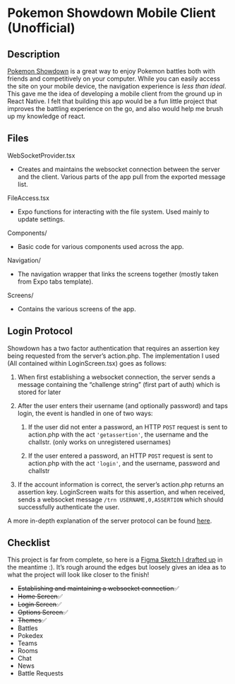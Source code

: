 ﻿# Pokemon Showdown Mobile Client (Unofficial)
 ## Description

[Pokemon Showdown](https://play.pokemonshowdown.com/) is a great way to enjoy Pokemon battles both with friends and competitively on your computer. While you can easily access the site on your mobile device, the navigation experience is _less than ideal_. This gave me the idea of developing a mobile client from the ground up in React Native. I felt that building this app would be a fun little project that improves the battling experience on the go, and also would help me brush up my knowledge of react. 

## Files

WebSocketProvider.tsx
* Creates and maintains the websocket connection between the server and the client. Various parts of the app pull from the exported message list.


FileAccess.tsx
* Expo functions for interacting with the file system. Used mainly to update settings.


Components/
* Basic code for various components used across the app.


Navigation/
* The navigation wrapper that links the screens together (mostly taken from Expo tabs template).


Screens/
* Contains the various screens of the app.

## Login Protocol

Showdown has a two factor authentication that requires an assertion key being requested from the server’s action.php. The implementation I used (All contained within LoginScreen.tsx) goes as follows:



1. When first establishing a websocket connection, the server sends a message containing the “challenge string” (first part of auth) which is stored for later

2. After the user enters their username (and optionally password) and taps login, the event is handled in one of two ways:

    1. If the user did not enter a password, an HTTP `POST` request is sent to action.php with the act `'getassertion'`, the username and the challstr. (only works on unregistered usernames)

    2. If the user entered a password, an HTTP `POST` request is sent to action.php with the act `'login'`, and the username, password and challstr
    
3. If the account information is correct, the server’s action.php returns an assertion key. LoginScreen waits for this assertion, and when received, sends a websocket message `/trn USERNAME,0,ASSERTION` which should successfully authenticate the user.

A more in-depth explanation of the server protocol can be found [here](https://github.com/smogon/pokemon-showdown/blob/master/PROTOCOL.md).

## Checklist

This project is far from complete, so here is a  [Figma Sketch I drafted up](https://www.figma.com/proto/H0tcs37vxU51gGzh3uNEZs/Untitled?node-id=1%3A2&scaling=scale-down&page-id=0%3A1&starting-point-node-id=1%3A2) in the meantime :). It’s rough around the edges but loosely gives an idea as to what the project will look like closer to the finish!



* ~~Establishing and maintaining a websocket connection~~✅
* ~~Home Screen~~✅
* ~~Login Screen~~✅
* ~~Options Screen~~✅
* ~~Themes~~✅
* Battles
* Pokedex
* Teams
* Rooms
* Chat
* News
* Battle Requests
